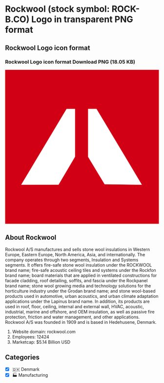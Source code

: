 # Rockwool (stock symbol: ROCK-B.CO) Logo in transparent PNG format

## Rockwool Logo icon format

### Rockwool Logo icon format Download PNG (18.05 KB)

![Rockwool Logo icon format Download PNG (18.05 KB)](/img/orig/ROCK-B.CO-711d51f7.png)

## About Rockwool

Rockwool A/S manufactures and sells stone wool insulations in Western Europe, Eastern Europe, North America, Asia, and internationally. The company operates through two segments, Insulation and Systems segments. It offers fire-safe stone wool insulation under the ROCKWOOL brand name; fire-safe acoustic ceiling tiles and systems under the Rockfon brand name; board materials that are applied in ventilated constructions for facade cladding, roof detailing, soffits, and fascia under the Rockpanel brand name; stone wool growing media and technology solutions for the horticulture industry under the Grodan brand name; and stone wool-based products used in automotive, urban acoustics, and urban climate adaptation applications under the Lapinus brand name. In addition, its products are used in roof, floor, ceiling, internal and external wall, HVAC, acoustic, industrial, marine and offshore, and OEM insulation, as well as passive fire protection, friction and water management, and other applications. Rockwool A/S was founded in 1909 and is based in Hedehusene, Denmark.

1. Website domain: rockwool.com
2. Employees: 12424
3. Marketcap: $5.14 Billion USD


## Categories
- [x] 🇩🇰 Denmark
- [x] 🏭 Manufacturing
